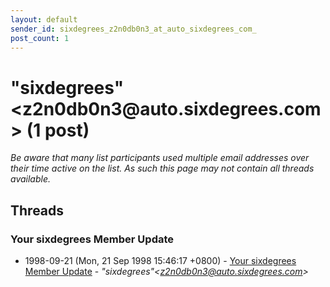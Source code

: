 ```yaml
---
layout: default
sender_id: sixdegrees_z2n0db0n3_at_auto_sixdegrees_com_
post_count: 1
---
```


# "sixdegrees"<z2n0db0n3<span>@</span>auto.sixdegrees.com> (1 post)

_Be aware that many list participants used multiple email addresses over their time active on the list. As such this page may not contain all threads available._

## Threads

### Your sixdegrees Member Update
+ 1998-09-21 (Mon, 21 Sep 1998 15:46:17 +0800) - [Your sixdegrees Member Update](/archive/1998/09/f09c56ea42fe1bac2e5799c8221fdd2fe04a9e0b54ba107e5d84ecbd8da6136b) - _"sixdegrees"\<z2n0db0n3@auto.sixdegrees.com\>_

